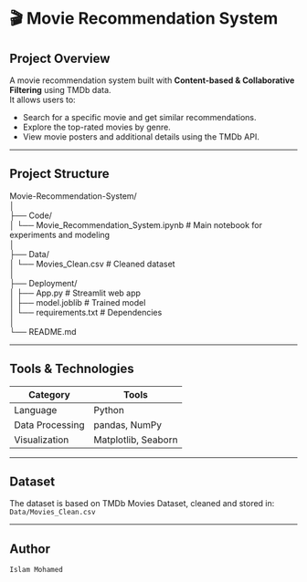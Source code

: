 # 🎬 Movie Recommendation System  

## Project Overview

A movie recommendation system built with **Content-based & Collaborative Filtering** using TMDb data.  
It allows users to:  
- Search for a specific movie and get similar recommendations.  
- Explore the top-rated movies by genre.  
- View movie posters and additional details using the TMDb API.  

---

## Project Structure  

Movie-Recommendation-System/  
│  
├── Code/  
│ └── Movie_Recommendation_System.ipynb # Main notebook for experiments and modeling  
│  
├── Data/  
│ └── Movies_Clean.csv # Cleaned dataset  
│  
├── Deployment/  
│ ├── App.py # Streamlit web app  
│ ├── model.joblib # Trained model  
│ └── requirements.txt # Dependencies  
│  
└── README.md   

---

## Tools & Technologies

| Category         | Tools                         |
| ---------------- | ----------------------------- |
| Language         | Python                        |
| Data Processing  | pandas, NumPy                 |
| Visualization    | Matplotlib, Seaborn           |

---

## Dataset

The dataset is based on TMDb Movies Dataset, cleaned and stored in:
`Data/Movies_Clean.csv`

---

## Author
`Islam Mohamed`
